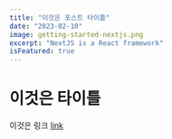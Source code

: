 ```yaml
---
title: "이것은 포스트 타이틀"
date: "2023-02-10"
image: getting-started-nextjs.png
excerpt: "NextJS is a React framework"
isFeatured: true
---
```


# 이것은 타이틀

이것은 링크 [link](https://google.com)
